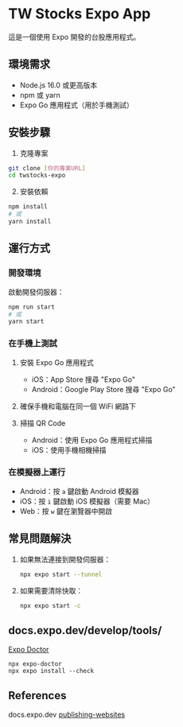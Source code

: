 # TW Stocks Expo App

這是一個使用 Expo 開發的台股應用程式。

## 環境需求

- Node.js 16.0 或更高版本
- npm 或 yarn
- Expo Go 應用程式（用於手機測試）

## 安裝步驟

1. 克隆專案
```bash
git clone [你的專案URL]
cd twstocks-expo
```

2. 安裝依賴
```bash
npm install
# 或
yarn install
```

## 運行方式

### 開發環境

啟動開發伺服器：
```bash
npm run start
# 或
yarn start
```

### 在手機上測試

1. 安裝 Expo Go 應用程式
   - iOS：App Store 搜尋 "Expo Go"
   - Android：Google Play Store 搜尋 "Expo Go"

2. 確保手機和電腦在同一個 WiFi 網路下

3. 掃描 QR Code
   - Android：使用 Expo Go 應用程式掃描
   - iOS：使用手機相機掃描

### 在模擬器上運行

- Android：按 `a` 鍵啟動 Android 模擬器
- iOS：按 `i` 鍵啟動 iOS 模擬器（需要 Mac）
- Web：按 `w` 鍵在瀏覽器中開啟

## 常見問題解決

1. 如果無法連接到開發伺服器：
   ```bash
   npx expo start --tunnel
   ```

2. 如果需要清除快取：
   ```bash
   npx expo start -c
   ```


## docs.expo.dev/develop/tools/  

[Expo Doctor](https://docs.expo.dev/develop/tools/)

`npx expo-doctor`  
`npx expo install --check`  

## References

docs.expo.dev [publishing-websites](https://docs.expo.dev/guides/publishing-websites/)